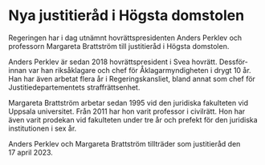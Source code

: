 # Nya justitieråd i Högsta domstolen

Regeringen har i dag utnämnt hovrätts­presidenten Anders Perklev och professorn Margareta Brattström till justitieråd i Högsta domstolen.

Anders Perklev är sedan 2018 hovrätts­president i Svea hovrätt. Dess­för­innan var han riks­åklagare och chef för Åklagar­myndigheten i drygt 10 år. Han har även arbetat flera år i Regerings­kansliet, bland annat som chef för Justitie­departe­mentets straff­rätts­enhet.

Margareta Brattström arbetar sedan 1995 vid den juridiska fakulteten vid Uppsala universitet. Från 2011 har hon varit professor i civilrätt. Hon har även varit prodekan vid fakul­teten under tre år och prefekt för den juridiska institu­tionen i sex år.

Anders Perklev och Margareta Brattström tillträder som justitieråd den 17 april 2023.
